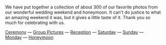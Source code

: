 We have put together a collection of about 300 of our favorite photos from our wonderful wedding weekend and honeymoon. It can't do justice to what an amazing weekend it was, but it gives a little taste of it. Thank you so much for celebrating with us.

[Ceremony](#ceremony) —
[Group Pictures](#group_pictures) —
[Reception](#reception) —
[Saturday](#saturday) —
[Sunday](#sunday) —
[Monday](#monday) —
[Honeymoon](#honeymoon)